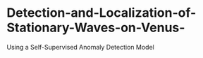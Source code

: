# Detection-and-Localization-of-Stationary-Waves-on-Venus-
Using a Self-Supervised Anomaly Detection Model
